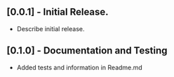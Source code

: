 ## [0.0.1] - Initial Release.

* Describe initial release.

## [0.1.0] - Documentation and Testing

* Added tests and information in Readme.md

